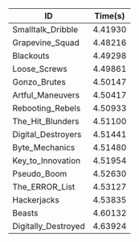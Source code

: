 |ID|Time(s)|
|-|-|
|Smalltalk_Dribble|4.41930|
|Grapevine_Squad|4.48216|
|Blackouts|4.49298|
|Loose_Screws|4.49861|
|Gonzo_Brutes|4.50147|
|Artful_Maneuvers|4.50417|
|Rebooting_Rebels|4.50933|
|The_Hit_Blunders|4.51100|
|Digital_Destroyers|4.51441|
|Byte_Mechanics|4.51480|
|Key_to_Innovation|4.51954|
|Pseudo_Boom|4.52630|
|The_ERROR_List|4.53127|
|Hackerjacks|4.53835|
|Beasts|4.60132|
|Digitally_Destroyed|4.63924|
